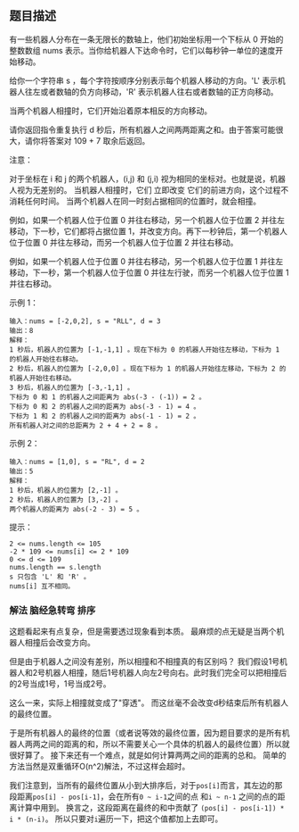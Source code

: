 ## 题目描述
有一些机器人分布在一条无限长的数轴上，他们初始坐标用一个下标从 0 开始的整数数组 nums 表示。当你给机器人下达命令时，它们以每秒钟一单位的速度开始移动。

给你一个字符串 s ，每个字符按顺序分别表示每个机器人移动的方向。'L' 表示机器人往左或者数轴的负方向移动，'R' 表示机器人往右或者数轴的正方向移动。

当两个机器人相撞时，它们开始沿着原本相反的方向移动。

请你返回指令重复执行 d 秒后，所有机器人之间两两距离之和。由于答案可能很大，请你将答案对 109 + 7 取余后返回。

注意：

对于坐标在 i 和 j 的两个机器人，(i,j) 和 (j,i) 视为相同的坐标对。也就是说，机器人视为无差别的。
当机器人相撞时，它们 立即改变 它们的前进方向，这个过程不消耗任何时间。
当两个机器人在同一时刻占据相同的位置时，就会相撞。

例如，如果一个机器人位于位置 0 并往右移动，另一个机器人位于位置 2 并往左移动，下一秒，它们都将占据位置 1，并改变方向。再下一秒钟后，第一个机器人位于位置 0 并往左移动，而另一个机器人位于位置 2 并往右移动。

例如，如果一个机器人位于位置 0 并往右移动，另一个机器人位于位置 1 并往左移动，下一秒，第一个机器人位于位置 0 并往左行驶，而另一个机器人位于位置 1 并往右移动。

示例 1：
```
输入：nums = [-2,0,2], s = "RLL", d = 3
输出：8
解释：
1 秒后，机器人的位置为 [-1,-1,1] 。现在下标为 0 的机器人开始往左移动，下标为 1 的机器人开始往右移动。
2 秒后，机器人的位置为 [-2,0,0] 。现在下标为 1 的机器人开始往左移动，下标为 2 的机器人开始往右移动。
3 秒后，机器人的位置为 [-3,-1,1] 。
下标为 0 和 1 的机器人之间距离为 abs(-3 - (-1)) = 2 。
下标为 0 和 2 的机器人之间的距离为 abs(-3 - 1) = 4 。
下标为 1 和 2 的机器人之间的距离为 abs(-1 - 1) = 2 。
所有机器人对之间的总距离为 2 + 4 + 2 = 8 。
```
示例 2：
```
输入：nums = [1,0], s = "RL", d = 2
输出：5
解释：
1 秒后，机器人的位置为 [2,-1] 。
2 秒后，机器人的位置为 [3,-2] 。
两个机器人的距离为 abs(-2 - 3) = 5 。
```

提示：
```
2 <= nums.length <= 105
-2 * 109 <= nums[i] <= 2 * 109
0 <= d <= 109
nums.length == s.length 
s 只包含 'L' 和 'R' 。
nums[i] 互不相同。
```

### 解法 脑经急转弯 排序
这题看起来有点复杂，但是需要透过现象看到本质。
最麻烦的点无疑是当两个机器人相撞后会改变方向。

但是由于机器人之间没有差别，所以相撞和不相撞真的有区别吗？
我们假设1号机器人和2号机器人相撞，随后1号机器人向左2号向右。此时我们完全可以把相撞后的2号当成1号，1号当成2号。

这么一来，实际上相撞就变成了"穿透"。
而这丝毫不会改变d秒结束后所有机器人的最终位置。

于是所有机器人的最终的位置（或者说等效的最终位置，因为题目要求的是所有机器人两两之间的距离的和，所以不需要关心一个具体的机器人的最终位置）所以就很好算了。
接下来还有一个难点，就是如何计算两两之间的距离的总和。
简单的方法当然是双重循环O(n^2)解法，不过这样会超时。

我们注意到，当所有的最终位置从小到大排序后，对于`pos[i]`而言，其左边的那段距离`pos[i] - pos[i-1]`，会在所有`0 ~ i-1`之间的点
和`i ~ n-1` 之间的点的距离计算中用到。
换言之，这段距离在最终的和中贡献了 `(pos[i] - pos[i-1]) * i * (n-i)`。
所以只要对`i`遍历一下，把这个值都加上去即可。